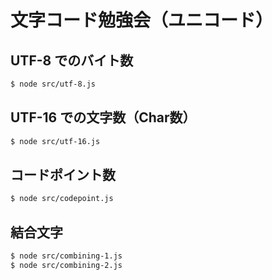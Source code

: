 # 文字コード勉強会（ユニコード）
## UTF-8 でのバイト数
```sh
$ node src/utf-8.js
```
## UTF-16 での文字数（Char数）
```sh
$ node src/utf-16.js
```
## コードポイント数
```sh
$ node src/codepoint.js
```
## 結合文字
```sh
$ node src/combining-1.js
$ node src/combining-2.js
```
